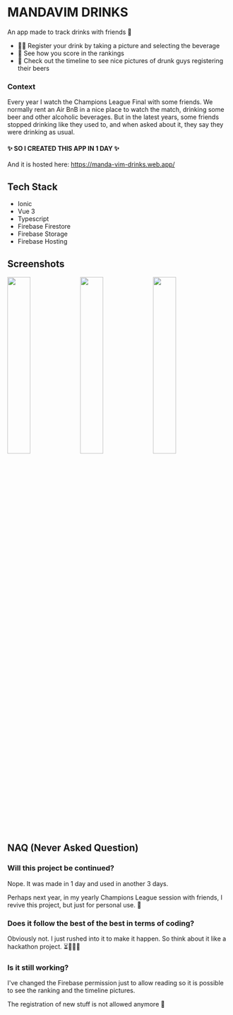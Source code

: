 # MANDAVIM DRINKS
An app made to track drinks with friends 🍺

- 🤳🏽 Register your drink by taking a picture and selecting the beverage
- 🥇 See how you score in the rankings
- 🍻 Check out the timeline to see nice pictures of drunk guys registering their beers

### Context
Every year I watch the Champions League Final with some friends. We normally rent an Air BnB in a nice place to watch the match, drinking some beer and other alcoholic beverages. But in the latest years, some friends stopped drinking like they used to, and when asked about it, they say they were drinking as usual.

#### ✨ SO I CREATED THIS APP IN 1 DAY ✨

And it is hosted here: https://manda-vim-drinks.web.app/


## Tech Stack

- Ionic
- Vue 3
- Typescript
- Firebase Firestore
- Firebase Storage
- Firebase Hosting


## Screenshots

<img src="https://github.com/micheldpcarlos/mandavim-drinks/assets/29731180/d9cc5dd2-2711-478e-9606-d06219c94a4f" width="32%" style="display: inline"/>
<img src="https://github.com/micheldpcarlos/mandavim-drinks/assets/29731180/d817735f-cd0b-4bef-a319-639e028be93b" width="32%" style="display: inline"/>
<img src="https://github.com/micheldpcarlos/mandavim-drinks/assets/29731180/efe71202-d6aa-4015-8dcf-3cf7c6137e60" width="32%" style="display: inline"/>


## NAQ (Never Asked Question)

### Will this project be continued?
Nope. It was made in 1 day and used in another 3 days.

Perhaps next year, in my yearly Champions League session with friends, I revive this project, but just for personal use. 🍺

### Does it follow the best of the best in terms of coding?

Obviously not. I just rushed into it to make it happen. So think about it like a hackathon project. ⏳🧑🏽‍💻

### Is it still working?

I've changed the Firebase permission just to allow reading so it is possible to see the ranking and the timeline pictures.

The registration of new stuff is not allowed anymore 📴
